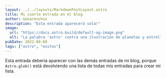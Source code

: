 ```yaml
---
layout: ../../layouts/MarkdownPostLayout.astro
title: Mi cuarta entrada en el blog
author: Genarenchus
description: "Esta entrada aparecerá sola!"
image:
  url: "https://docs.astro.build/default-og-image.png"
  alt: "La palabra 'astro' contra una ilustración de planetas y estrellas."
pubDate: 2022-08-08
tags: ["astro", "exitos"]
---
```

Esta entrada debería aparecer con las demás entradas de mi blog, porque `Astro.glob()` está devolviendo una lista de todas mis entradas para crear mi lista.
